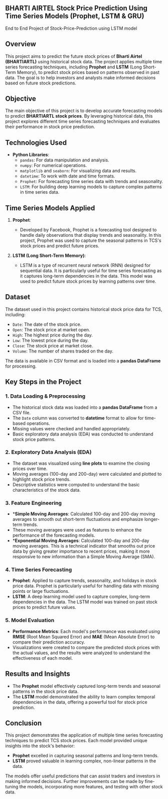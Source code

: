 ## BHARTI AIRTEL Stock Price Prediction Using Time Series Models (Prophet, LSTM & GRU)
End to End Project of Stock-Price-Prediction using LSTM model


## Overview
This project aims to predict the future stock prices of **Bharti Airtel (BHARTIARTL)** using historical stock data. The project applies multiple time series forecasting techniques, including **Prophet** and **LSTM** (Long Short-Term Memory), to predict stock prices based on patterns observed in past data. The goal is to help investors and analysts make informed decisions based on future stock predictions.

## Objective
The main objective of this project is to develop accurate forecasting models to predict **BHARTIARTL stock prices**. By leveraging historical data, this project explores different time series forecasting techniques and evaluates their performance in stock price prediction.

## Technologies Used
- **Python Libraries**:
  - `pandas`: For data manipulation and analysis.
  - `numpy`: For numerical operations.
  - `matplotlib` and `seaborn`: For visualizing data and results.
  - `datetime`: To work with date and time formats.
  - `Prophet`: For forecasting time series data with trends and seasonality.
  - `LSTM`: For building deep learning models to capture complex patterns in time series data.

## Time Series Models Applied
1. **Prophet**:
   - Developed by Facebook, Prophet is a forecasting tool designed to handle daily observations that display trends and seasonality. In this project, Prophet was used to capture the seasonal patterns in TCS's stock prices and predict future prices.

2. **LSTM (Long Short-Term Memory)**:
   - LSTM is a type of recurrent neural network (RNN) designed for sequential data. It is particularly useful for time series forecasting as it captures long-term dependencies in the data. This model was used to predict future stock prices by learning patterns over time.

## Dataset
The dataset used in this project contains historical stock price data for TCS, including:
- `Date`: The date of the stock price.
- `Open`: The stock price at market open.
- `High`: The highest price during the day.
- `Low`: The lowest price during the day.
- `Close`: The stock price at market close.
- `Volume`: The number of shares traded on the day.

The data is available in CSV format and is loaded into a **pandas DataFrame** for processing.

## Key Steps in the Project

### 1. Data Loading & Preprocessing
- The historical stock data was loaded into a **pandas DataFrame** from a CSV file.
- The `Date` column was converted to **datetime** format to allow for time-based operations.
- Missing values were checked and handled appropriately.
- Basic exploratory data analysis (EDA) was conducted to understand stock price patterns.

### 2. Exploratory Data Analysis (EDA)
- The dataset was visualized using **line plots** to examine the closing prices over time.
- Moving averages (100-day and 200-day) were calculated and plotted to highlight stock price trends.
- Descriptive statistics were computed to understand the basic characteristics of the stock data.

### 3. Feature Engineering
- ***Simple Moving Averages**: Calculated 100-day and 200-day moving averages to smooth out short-term fluctuations and emphasize longer-term trends.
- These moving averages were used as features to enhance the performance of the forecasting models.
-  ***Exponential Moving Averages**: Calculated 100-day and 200-day moving averages. This is a technical indicator that smooths out price data by giving greater importance to recent prices, making it more responsive to new information than a Simple Moving Average (SMA). 

### 4. Time Series Forecasting
- **Prophet**: Applied to capture trends, seasonality, and holidays in stock price data. Prophet is particularly useful for handling data with missing points or large fluctuations.
- **LSTM**: A deep learning model used to capture complex, long-term dependencies in the data. The LSTM model was trained on past stock prices to predict future values.

### 5. Model Evaluation
- **Performance Metrics**: Each model's performance was evaluated using **RMSE** (Root Mean Squared Error) and **MAE** (Mean Absolute Error) to compare their prediction accuracy.
- Visualizations were created to compare the predicted stock prices with the actual values, and the results were analyzed to understand the effectiveness of each model.

## Results and Insights
- The **Prophet** model effectively captured long-term trends and seasonal patterns in the stock price data.
- The **LSTM** model demonstrated the ability to learn complex temporal dependencies in the data, offering a powerful tool for stock price prediction.

## Conclusion
This project demonstrates the application of multiple time series forecasting techniques to predict TCS stock prices. Each model provided unique insights into the stock's behavior:
- **Prophet** excelled in capturing seasonal patterns and long-term trends.
- **LSTM** proved valuable in learning complex, non-linear patterns in the data.

The models offer useful predictions that can assist traders and investors in making informed decisions. Further improvements can be made by fine-tuning the models, incorporating more features, and testing with other stock data.
